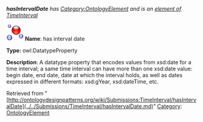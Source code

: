 ___hasIntervalDate__ has [Category:OntologyElement](../../Category/OntologyElement.md "Category:OntologyElement") and is an [element of](../../Property/ElementOf.md "Property:ElementOf") [TimeInterval](../../Submissions/TimeInterval.md "Submissions:TimeInterval")_


  




[![DatatypeProperty](../../images/thumb/a/a5/DatatypeProperty.gif/45px-DatatypeProperty.gif)](../../Image/DatatypeProperty.gif.md "DatatypeProperty")
__Name__: has interval date 


__Type:__ owl:DatatypeProperty 


__Description__: A datatype property that encodes values from xsd:date for a time interval; a 
same time interval can have more than one xsd:date value: begin date, end date, date at which the interval holds, as well as dates expressed in different formats: xsd:gYear, xsd:dateTime, etc. 





Retrieved from "[http://ontologydesignpatterns.org/wiki/Submissions:TimeInterval/hasIntervalDate](../../Submissions/TimeInterval/hasIntervalDate.md)"
 [Category](http://ontologydesignpatterns.org/wiki/Special:Categories "Special:Categories"): [OntologyElement](../../Category/OntologyElement.md "Category:OntologyElement")